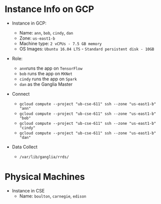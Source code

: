 # Instance Info on GCP

- Instance in GCP:
	- Name: `ann`, `bob`, `cindy`, `dan`		
	- Zone: `us-east1-b`      
	- Machine type: `2 vCPUs - 7.5 GB memory`     
	- OS Images: `Ubuntu 16.04 LTS` - `Standard persistent disk - 10GB`     

- Role:		
	- `ann`runs the app on `TensorFlow`		 			
	- `bob` runs the app on `MXNet`		
	- `cindy` runs the app on `Spark`		
	- `dan` as the Ganglia Master

- Connect
	- `gcloud compute --project "ub-cse-611" ssh --zone "us-east1-b" "ann"`     	 
	- `gcloud compute --project "ub-cse-611" ssh --zone "us-east1-b" "bob"` 	
	- `gcloud compute --project "ub-cse-611" ssh --zone "us-east1-b" "cindy"` 		
	- `gcloud compute --project "ub-cse-611" ssh --zone "us-east1-b" "dan"` 		

- Data Collect
	- `/var/lib/ganglia/rrds/`


# Physical Machines
- Instance in CSE		
	- Name: `boulton`, `carnegie`, `edison` 			  	
